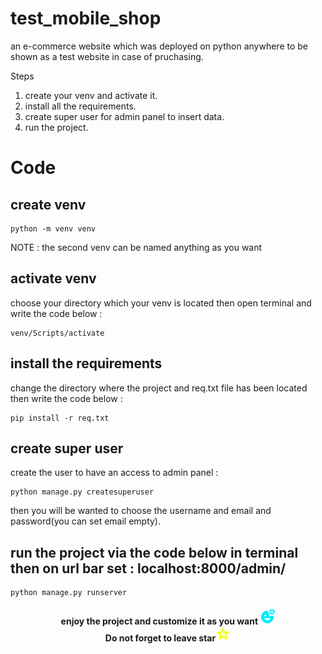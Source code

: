 # test_mobile_shop
an e-commerce website which was deployed on python anywhere to be shown as a test website in case of pruchasing.


Steps

1. create your venv and activate it.
2. install all the requirements.
3. create super user for admin panel to insert data.
4. run the project.


# Code

## create venv
    
    python -m venv venv
    
NOTE : the second venv can be named anything as you want

## activate venv
choose your directory which your venv is located then open terminal and write the code below :

    venv/Scripts/activate

## install the requirements
change the directory where the project and req.txt file has been located then write the code below :

    pip install -r req.txt

## create super user
create the user to have an access to admin panel :

    python manage.py createsuperuser

then you will be wanted to choose the username and email and password(you can set email empty).

## run the project via the code below in terminal then on url bar set : localhost:8000/admin/

    python manage.py runserver


<h4 align="center">enjoy the project and customize it as you want <img src="https://github.com/Alirezazamirian/test_mobile_shop/blob/main/icons8-smile-24.png"><br>Do not forget to leave star<img src="https://github.com/Alirezazamirian/test_mobile_shop/blob/main/icons8-star-24.png"></h4>
